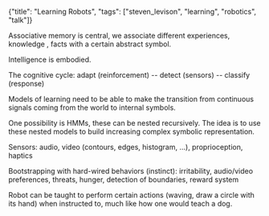 {"title": "Learning Robots", "tags": ["steven_levison", "learning", "robotics", "talk"]}

Associative memory is central, we associate different experiences, knowledge
, facts with a certain abstract symbol.

Intelligence is embodied.

The cognitive cycle: adapt (reinforcement) -- detect (sensors) -- classify
(response)

Models of learning need to be able to make the transition from continuous
signals coming from the world to internal symbols.

One possibility is HMMs, these can be nested recursively. The idea is to use
these nested models to build increasing complex symbolic representation.

Sensors: audio, video (contours, edges, histogram, ...), proprioception, haptics

Bootstrapping with hard-wired behaviors (instinct): irritability, audio/video
preferences, threats, hunger, detection of boundaries, reward system

Robot can be taught to perform certain actions (waving, draw a circle with its
hand) when instructed to, much like how one would teach a dog.
